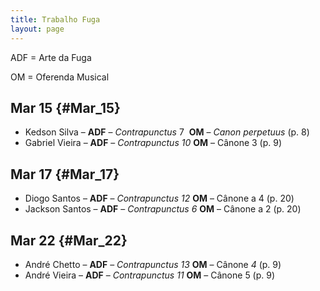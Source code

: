 ```yaml
---
title: Trabalho Fuga
layout: page
---
```


ADF = Arte da Fuga

OM = Oferenda Musical

## Mar 15 {#Mar_15}

  * Kedson Silva &#8211; **ADF** &#8211; _Contrapunctus_ 7  **OM** &#8211; _Canon_ _perpetuus_ (p. 8)
  * Gabriel Vieira &#8211; **ADF** &#8211; _Contrapunctus 10_ **OM** &#8211; Cânone 3 (p. 9)

## Mar 17 {#Mar_17}

  * Diogo Santos &#8211; **ADF** &#8211; _Contrapunctus 12_ **OM** &#8211; Cânone a 4 (p. 20)
  * Jackson Santos &#8211; **ADF** &#8211; _Contrapunctus 6_ **OM** &#8211; Cânone a 2 (p. 20)

## Mar 22 {#Mar_22}

  * André Chetto &#8211; **ADF** &#8211; _Contrapunctus 13_ **OM** &#8211; Cânone _4_ (p. 9)
  * André Vieira &#8211; **ADF** &#8211; _Contrapunctus 11_ **OM** &#8211; Cânone 5 (p. 9)